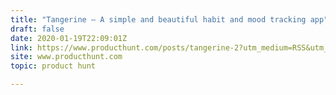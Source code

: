 ```yaml
---
title: "Tangerine — A simple and beautiful habit and mood tracking app"
draft: false
date: 2020-01-19T22:09:01Z
link: https://www.producthunt.com/posts/tangerine-2?utm_medium=RSS&utm_source=hune
site: www.producthunt.com
topic: product hunt  

---
```


